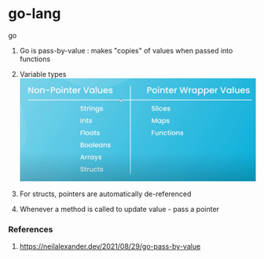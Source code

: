 # go-lang

go

1. Go is pass-by-value : makes "copies" of values when passed into functions

2. Variable types
   ![Alt text](image.png)

3. For structs, pointers are automatically de-referenced

4. Whenever a method is called to update value - pass a pointer

### References

1. https://neilalexander.dev/2021/08/29/go-pass-by-value
